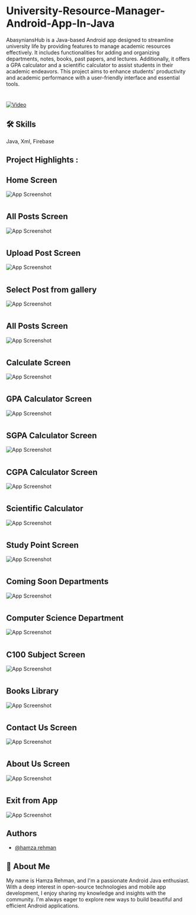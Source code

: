 
# University-Resource-Manager-Android-App-In-Java

AbasyniansHub is a Java-based Android app designed to streamline university life by providing features to manage academic resources effectively. It includes functionalities for adding and organizing departments, notes, books, past papers, and lectures. Additionally, it offers a GPA calculator and a scientific calculator to assist students in their academic endeavors. This project aims to enhance students' productivity and academic performance with a user-friendly interface and essential tools.

# 

[![Video](https://img.shields.io/badge/YouTube-FF0000?style=for-the-badge&logo=youtube&logoColor=white)](https://youtu.be/pBQB1L0oxqc?si=V2o8NpLffAkONlSv)





## 🛠 Skills
Java, Xml, Firebase


## Project Highlights :

## Home Screen

![App Screenshot](https://github.com/masterwithhamza/University-Resource-Manager-Android-App-In-Java/blob/main/ScreenShorts/p1.jpeg?raw=true)

# 
# 
## All Posts Screen 

![App Screenshot](https://github.com/masterwithhamza/University-Resource-Manager-Android-App-In-Java/blob/main/ScreenShorts/p2.jpeg?raw=true)

# 
# 
## Upload Post Screen 

![App Screenshot](https://github.com/masterwithhamza/University-Resource-Manager-Android-App-In-Java/blob/main/ScreenShorts/p3.jpeg?raw=true)

# 
# 
## Select Post from gallery

![App Screenshot](https://github.com/masterwithhamza/University-Resource-Manager-Android-App-In-Java/blob/main/ScreenShorts/p4.jpeg?raw=true)

# 
# 
## All Posts Screen
![App Screenshot](https://github.com/masterwithhamza/University-Resource-Manager-Android-App-In-Java/blob/main/ScreenShorts/p5.jpeg?raw=true)

# 
# 
## Calculate Screen 
![App Screenshot](https://github.com/masterwithhamza/University-Resource-Manager-Android-App-In-Java/blob/main/ScreenShorts/p6.jpeg?raw=true)

# 
# 
## GPA Calculator Screen 
![App Screenshot](https://github.com/masterwithhamza/University-Resource-Manager-Android-App-In-Java/blob/main/ScreenShorts/p7.jpeg?raw=true)

# 
# 
## SGPA Calculator Screen 
![App Screenshot](https://github.com/masterwithhamza/University-Resource-Manager-Android-App-In-Java/blob/main/ScreenShorts/p8.jpeg?raw=true)

# 
# 
## CGPA Calculator Screen 
![App Screenshot](https://github.com/masterwithhamza/University-Resource-Manager-Android-App-In-Java/blob/main/ScreenShorts/p9.jpeg?raw=true)

# 
# 
## Scientific Calculator
![App Screenshot](https://github.com/masterwithhamza/University-Resource-Manager-Android-App-In-Java/blob/main/ScreenShorts/p10.jpeg?raw=true)

# 
# 
## Study Point Screen 
![App Screenshot](https://github.com/masterwithhamza/University-Resource-Manager-Android-App-In-Java/blob/main/ScreenShorts/p11.jpeg?raw=true)

# 
# 
## Coming Soon Departments
![App Screenshot](https://github.com/masterwithhamza/University-Resource-Manager-Android-App-In-Java/blob/main/ScreenShorts/p12.jpeg?raw=true)

# 
# 
## Computer Science Department 
![App Screenshot](https://github.com/masterwithhamza/University-Resource-Manager-Android-App-In-Java/blob/main/ScreenShorts/p13.jpeg?raw=true)

# 
# 
## C100 Subject Screen 
![App Screenshot](https://github.com/masterwithhamza/University-Resource-Manager-Android-App-In-Java/blob/main/ScreenShorts/p14.jpeg?raw=true)

# 
# 
## Books Library
![App Screenshot](https://github.com/masterwithhamza/University-Resource-Manager-Android-App-In-Java/blob/main/ScreenShorts/p15.jpeg?raw=true)

# 
# 
## Contact Us Screen 
![App Screenshot](https://github.com/masterwithhamza/University-Resource-Manager-Android-App-In-Java/blob/main/ScreenShorts/p16.jpeg?raw=true)

# 
# 
## About Us Screen 
![App Screenshot](https://github.com/masterwithhamza/University-Resource-Manager-Android-App-In-Java/blob/main/ScreenShorts/p17.jpeg?raw=true)

# 
# 
## Exit from App
![App Screenshot](https://github.com/masterwithhamza/University-Resource-Manager-Android-App-In-Java/blob/main/ScreenShorts/p18.jpeg?raw=true)


## Authors

- [@hamza rehman](https://www.linkedin.com/in/hamzarehman4/)


## 🚀 About Me
My name is Hamza Rehman, and I'm a passionate Android Java enthusiast. With a deep interest in open-source technologies and mobile app development, I enjoy sharing my knowledge and insights with the community. I'm always eager to explore new ways to build beautiful and efficient Android applications.

